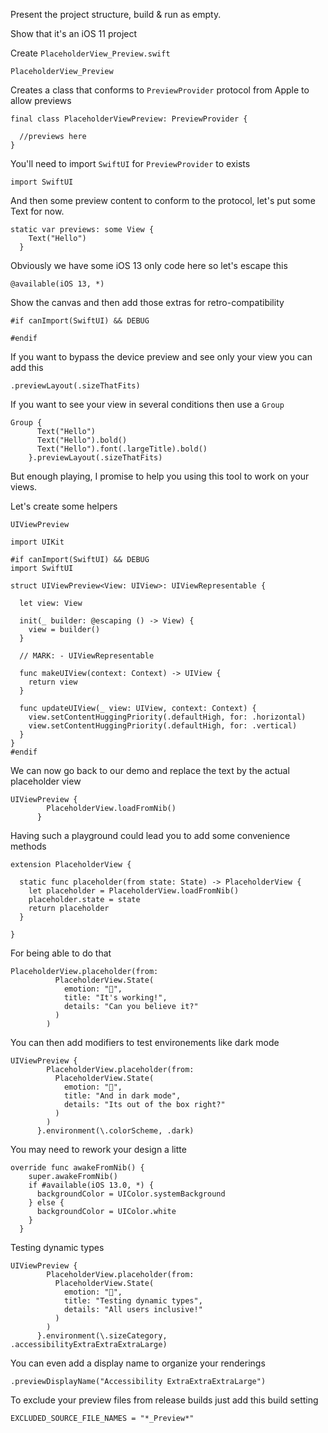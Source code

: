 Present the project structure, build & run as empty.

Show that it's an iOS 11 project

Create `PlaceholderView_Preview.swift`
```
PlaceholderView_Preview
```

Creates a class that conforms to `PreviewProvider` protocol from Apple to allow previews
```
final class PlaceholderViewPreview: PreviewProvider {

  //previews here
}
```

You'll need to import `SwiftUI` for `PreviewProvider` to exists
```
import SwiftUI
```

And then some preview content to conform to the protocol, let's put some Text for now.
```
static var previews: some View {
    Text("Hello")
  }
```

Obviously we have some iOS 13 only code here so let's escape this
```
@available(iOS 13, *)
```

Show the canvas and then add those extras for retro-compatibility
```
#if canImport(SwiftUI) && DEBUG
```

```
#endif
```

If you want to bypass the device preview and see only your view you can add this
```
.previewLayout(.sizeThatFits)
```

If you want to see your view in several conditions then use a `Group`
```
Group {
      Text("Hello")
      Text("Hello").bold()
      Text("Hello").font(.largeTitle).bold()
    }.previewLayout(.sizeThatFits)
```

But enough playing, I promise to help you using this tool to work on your views.

Let's create some helpers

```
UIViewPreview
```

```
import UIKit

#if canImport(SwiftUI) && DEBUG
import SwiftUI

struct UIViewPreview<View: UIView>: UIViewRepresentable {

  let view: View

  init(_ builder: @escaping () -> View) {
    view = builder()
  }

  // MARK: - UIViewRepresentable

  func makeUIView(context: Context) -> UIView {
    return view
  }

  func updateUIView(_ view: UIView, context: Context) {
    view.setContentHuggingPriority(.defaultHigh, for: .horizontal)
    view.setContentHuggingPriority(.defaultHigh, for: .vertical)
  }
}
#endif
```

We can now go back to our demo and replace the text by the actual placeholder view
```
UIViewPreview {
        PlaceholderView.loadFromNib()
      }
```

Having such a playground could lead you to add some convenience methods
```
extension PlaceholderView {

  static func placeholder(from state: State) -> PlaceholderView {
    let placeholder = PlaceholderView.loadFromNib()
    placeholder.state = state
    return placeholder
  }

}
```

For being able to do that
```
PlaceholderView.placeholder(from:
          PlaceholderView.State(
            emotion: "🎉",
            title: "It's working!",
            details: "Can you believe it?"
          )
        )
```

You can then add modifiers to test environements like dark mode
```
UIViewPreview {
        PlaceholderView.placeholder(from:
          PlaceholderView.State(
            emotion: "👻",
            title: "And in dark mode",
            details: "Its out of the box right?"
          )
        )
      }.environment(\.colorScheme, .dark)
```

You may need to rework your design a litte
```
override func awakeFromNib() {
    super.awakeFromNib()
    if #available(iOS 13.0, *) {
      backgroundColor = UIColor.systemBackground
    } else {
      backgroundColor = UIColor.white
    }
  }
```

Testing dynamic types
```
UIViewPreview {
        PlaceholderView.placeholder(from:
          PlaceholderView.State(
            emotion: "💟",
            title: "Testing dynamic types",
            details: "All users inclusive!"
          )
        )
      }.environment(\.sizeCategory, .accessibilityExtraExtraExtraLarge)
```

You can even add a display name to organize your renderings
```
.previewDisplayName("Accessibility ExtraExtraExtraLarge")
```

To exclude your preview files from release builds just add this build setting
```
EXCLUDED_SOURCE_FILE_NAMES = "*_Preview*"
```